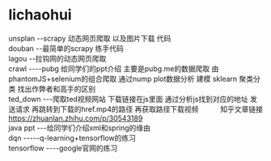 # lichaohui
unsplan --scrapy 动态网页爬取 以及图片下载 代码<br>
douban --最简单的scrapy 练手代码<br>
lagou --拉钩网的动态网页爬取<br>
crawl ----pubg 给同学们的ppt介绍 主要是pubg.me的数据爬取 由phantomJS+selenium的组合爬取 通过nump plot数据分析 建模 sklearn 聚类分类 找出作弊者和高手的区别<br>
ted_down ---爬取ted视频网站 下载链接在js里面 通过分析js找到对应的地址 发送请求 再跳转到下载的href.mp4的路径 再获取路径下载视频
           知乎文章链接 https://zhuanlan.zhihu.com/p/30543189<br>
java ppt ---给同学们介绍xml和spring的缘由 <br>
dqn -----q-learning+tensorflow的练习<br>
tensorflow ----google官网的练习<br>
